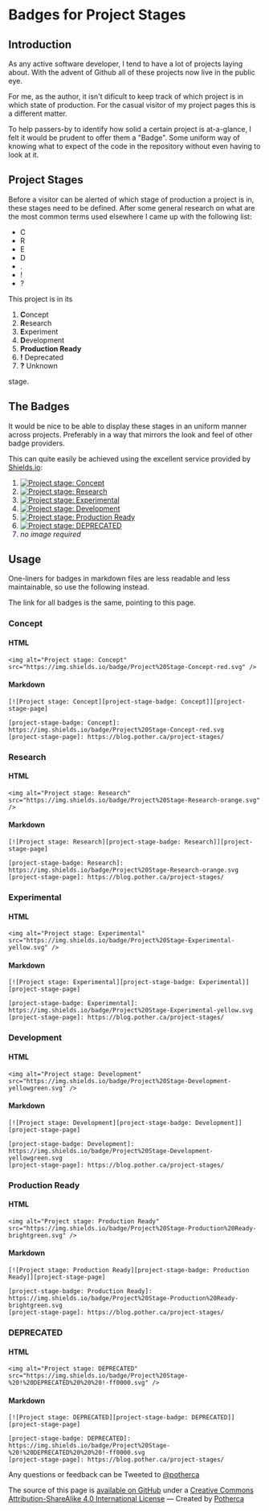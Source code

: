 # Badges for Project Stages

## Introduction

As any active software developer, I tend to have a lot of projects laying about.
With the advent of Github all of these projects now live in the public eye.

For me, as the author, it isn't dificult to keep track of which project is in
which state of production. For the casual visitor of my project pages this is a
different matter.

To help passers-by to identify how solid a certain project is at-a-glance, I
felt it would be prudent to offer them a "Badge". Some uniform way of knowing
what to expect of the code in the repository without even having to look at it.

## Project Stages

Before a visitor can be alerted of which stage of production a project is in,
these stages need to be defined. After some general research on what are the
most common terms used elsewhere I came up with the following list:

- C
- R
- E
- D
- .
- !
- ?

This project is in its

1. **C**oncept
2. **R**esearch
3. **E**xperiment
4. **D**evelopment
5. **Production Ready**
6. **!** Deprecated
7. **?** Unknown

stage.

## The Badges

It would be nice to be able to display these stages in an uniform manner across
projects. Preferably in a way that mirrors the look and feel of other badge
providers.

This can quite easily be achieved using the excellent service provided by
[Shields.io](https://shields.io/):

1. [![Project stage: Concept][project-stage-badge: Concept]][project-stage-page]
2. [![Project stage: Research][project-stage-badge: Research]][project-stage-page]
3. [![Project stage: Experimental][project-stage-badge: Experimental]][project-stage-page]
4. [![Project stage: Development][project-stage-badge: Development]][project-stage-page]
5. [![Project stage: Production Ready][project-stage-badge: Production Ready]][project-stage-page]
6. [![Project stage: DEPRECATED][project-stage-badge: DEPRECATED]][project-stage-page]
7. <i>no image required</i>

## Usage

One-liners for badges in markdown files are less readable and less maintainable,
so use the following instead.

The link for all badges is the same, pointing to this page.

### Concept

#### HTML

```
<img alt="Project stage: Concept" src="https://img.shields.io/badge/Project%20Stage-Concept-red.svg" />
```

#### Markdown

```
[![Project stage: Concept][project-stage-badge: Concept]][project-stage-page]

[project-stage-badge: Concept]: https://img.shields.io/badge/Project%20Stage-Concept-red.svg
[project-stage-page]: https://blog.pother.ca/project-stages/
```

### Research

#### HTML

```
<img alt="Project stage: Research" src="https://img.shields.io/badge/Project%20Stage-Research-orange.svg" />
```

#### Markdown

```
[![Project stage: Research][project-stage-badge: Research]][project-stage-page]

[project-stage-badge: Research]: https://img.shields.io/badge/Project%20Stage-Research-orange.svg
[project-stage-page]: https://blog.pother.ca/project-stages/
```

### Experimental

#### HTML

```
<img alt="Project stage: Experimental" src="https://img.shields.io/badge/Project%20Stage-Experimental-yellow.svg" />
```

#### Markdown

```
[![Project stage: Experimental][project-stage-badge: Experimental]][project-stage-page]

[project-stage-badge: Experimental]: https://img.shields.io/badge/Project%20Stage-Experimental-yellow.svg
[project-stage-page]: https://blog.pother.ca/project-stages/
```

### Development

#### HTML

```
<img alt="Project stage: Development" src="https://img.shields.io/badge/Project%20Stage-Development-yellowgreen.svg" />
```

#### Markdown

```
[![Project stage: Development][project-stage-badge: Development]][project-stage-page]

[project-stage-badge: Development]: https://img.shields.io/badge/Project%20Stage-Development-yellowgreen.svg
[project-stage-page]: https://blog.pother.ca/project-stages/
```

### Production Ready

#### HTML

```
<img alt="Project stage: Production Ready" src="https://img.shields.io/badge/Project%20Stage-Production%20Ready-brightgreen.svg" />
```

#### Markdown

```
[![Project stage: Production Ready][project-stage-badge: Production Ready]][project-stage-page]

[project-stage-badge: Production Ready]: https://img.shields.io/badge/Project%20Stage-Production%20Ready-brightgreen.svg
[project-stage-page]: https://blog.pother.ca/project-stages/
```

### DEPRECATED

#### HTML

```
<img alt="Project stage: DEPRECATED" src="https://img.shields.io/badge/Project%20Stage-%20!%20DEPRECATED%20%20%20!-ff0000.svg" />
```

#### Markdown

```
[![Project stage: DEPRECATED][project-stage-badge: DEPRECATED]][project-stage-page]

[project-stage-badge: DEPRECATED]: https://img.shields.io/badge/Project%20Stage-%20!%20DEPRECATED%20%20%20!-ff0000.svg
[project-stage-page]: https://blog.pother.ca/project-stages/
```

Any questions or feedback can be Tweeted to [@potherca](https://twitter.com/intent/tweet?screen_name=potherca)

<p class="created-by">
  The source of this page is <a href="https://github.com/potherca-blog/project-stages/">available on GitHub</a>
  under a <a rel="license" href="https://creativecommons.org/licenses/by-sa/4.0/">Creative Commons Attribution-ShareAlike 4.0 International License</a>
  &mdash; Created by <a href="https://pother.ca/" class="potherca">Potherca</a>
</p>

[project-stage-badge: Concept]: https://img.shields.io/badge/Project%20Stage-Concept-red.svg
[project-stage-badge: DEPRECATED]: https://img.shields.io/badge/Project%20Stage-%20!%20DEPRECATED%20%20%20!-ff0000.svg
[project-stage-badge: Development]: https://img.shields.io/badge/Project%20Stage-Development-yellowgreen.svg
[project-stage-badge: Experimental]: https://img.shields.io/badge/Project%20Stage-Experimental-yellow.svg
[project-stage-badge: Production Ready]: https://img.shields.io/badge/Project%20Stage-Production%20Ready-brightgreen.svg
[project-stage-badge: Research]: https://img.shields.io/badge/Project%20Stage-Research-orange.svg
[project-stage-page]: https://blog.pother.ca/project-stages/
